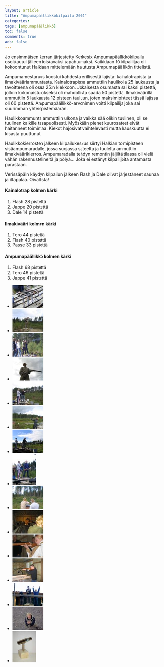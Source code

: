 ```yaml
---
layout: article 
title: "Ampumapäällikkökilpailu 2004" 
categories: 
tags: [ampumapäällikkö]
toc: false 
comments: true 
ads: false 
---
```


Jo ensimmäisen kerran järjestetty Kerkesix Ampumapäällikkökilpailu
osoittautui jälleen loistavaksi tapahtumaksi. Kaikkiaan 10 kilpailijaa
oli kokoontunut Halkiaan mittelemään halutusta Ampumapäällikön
tittelistä.

Ampumamestaruus koostui kahdesta erillisestä lajista: kainalotrapista ja
ilmakivääriammuntasta. Kainalotrapissa ammuttiin haulikolla 25 laukausta
ja tavoitteena oli osua 25:n kiekkoon. Jokaisesta osumasta sai kaksi
pistettä, jolloin kokonaistulokseksi oli mahdollista saada 50 pistettä.
Ilmakiväärillä ammuttiin 5 laukausta 12 pisteen tauluun, joten
maksimipisteet tässä lajissa oli 60 pistettä. Ampumapäällikkö-arvonimen
voitti kilpailija joka sai suurimman yhteispistemäärän.

Haulikkoammunta ammuttiin ulkona ja vaikka sää olikin tuulinen, oli se
tuulinen kaikille tasapuolisesti. Myöskään pienet kuurosateet eivät
haitanneet toimintaa. Kiekot hajosivat vaihtelevasti mutta hauskuutta ei
kisasta puuttunut.

Haulikkokierrosten jälkeen kilpailukeskus siirtyi Halkian toimipisteen
sisäampumaradalle, jossa suojassa sateelta ja tuulelta ammuttiin
ilmakiväärikierros. Ampumaradalla tehdyn remontin jäljiltä tilassa oli
vielä vähän rakennustelineitä ja pölyä... Joka ei estänyt kilpailijoita
antamasta parastaan.

Verissäpäin käydyn kilpailun jälkeen Flash ja Dale olivat järjestäneet
saunaa ja iltapalaa. Oivallista!

#### Kainalotrap kolmen kärki

1.  Flash 28 pistettä
2.  Jappe 20 pistettä
3.  Dale 14 pistettä

#### Ilmakivääri kolmen kärki

1.  Tero 44 pistettä
2.  Flash 40 pistettä
3.  Passe 33 pistettä

#### Ampumapäällikkö kolmen kärki

1.  Flash 68 pistettä
2.  Tero 46 pistettä
3.  Jappe 41 pistettä

<div class="image-gallery" markdown="1">

-   [![](/images/ampumapaallikko-2004/Thumbnails/ampupaal2004_01b.jpg)](/images/ampumapaallikko-2004/ampupaal2004_01b.jpg)
-   [![](/images/ampumapaallikko-2004/Thumbnails/ampupaal2004_02b.jpg)](/images/ampumapaallikko-2004/ampupaal2004_02b.jpg)
-   [![](/images/ampumapaallikko-2004/Thumbnails/ampupaal2004_03b.jpg)](/images/ampumapaallikko-2004/ampupaal2004_03b.jpg)
-   [![](/images/ampumapaallikko-2004/Thumbnails/ampupaal2004_04b.jpg)](/images/ampumapaallikko-2004/ampupaal2004_04b.jpg)
-   [![](/images/ampumapaallikko-2004/Thumbnails/ampupaal2004_05b.jpg)](/images/ampumapaallikko-2004/ampupaal2004_05b.jpg)
-   [![](/images/ampumapaallikko-2004/Thumbnails/ampupaal2004_06b.jpg)](/images/ampumapaallikko-2004/ampupaal2004_06b.jpg)
-   [![](/images/ampumapaallikko-2004/Thumbnails/ampupaal2004_07b.jpg)](/images/ampumapaallikko-2004/ampupaal2004_07b.jpg)
-   [![](/images/ampumapaallikko-2004/Thumbnails/ampupaal2004_08b.jpg)](/images/ampumapaallikko-2004/ampupaal2004_08b.jpg)
-   [![](/images/ampumapaallikko-2004/Thumbnails/ampupaal2004_09b.jpg)](/images/ampumapaallikko-2004/ampupaal2004_09b.jpg)
-   [![](/images/ampumapaallikko-2004/Thumbnails/ampupaal2004_12b.jpg)](/images/ampumapaallikko-2004/ampupaal2004_12b.jpg)
-   [![](/images/ampumapaallikko-2004/Thumbnails/ampupaal2004_13b.jpg)](/images/ampumapaallikko-2004/ampupaal2004_13b.jpg)
-   [![](/images/ampumapaallikko-2004/Thumbnails/ampupaal2004_14b.jpg)](/images/ampumapaallikko-2004/ampupaal2004_14b.jpg)
-   [![](/images/ampumapaallikko-2004/Thumbnails/ampupaal2004_15b.jpg)](/images/ampumapaallikko-2004/ampupaal2004_15b.jpg)
-   [![](/images/ampumapaallikko-2004/Thumbnails/ampupaal2004_16b.jpg)](/images/ampumapaallikko-2004/ampupaal2004_16b.jpg)
-   [![](/images/ampumapaallikko-2004/Thumbnails/ampupaal2004_17b.jpg)](/images/ampumapaallikko-2004/ampupaal2004_17b.jpg)

</div>
